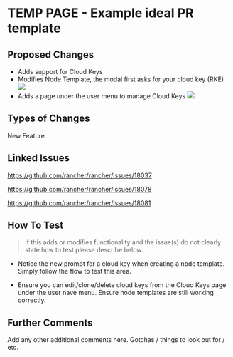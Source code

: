 # TEMP PAGE - Example ideal PR template

## Proposed Changes
- Adds support for Cloud Keys
- Modifies Node Template, the modal first asks for your cloud key (RKE)
![](https://i.ibb.co/2ZzL6C0/Screen-Shot-2019-02-20-at-10-18-29-AM.png)
- Adds a page under the user menu to manage Cloud Keys
![](https://i.ibb.co/W3ptgFj/Screen-Shot-2019-02-20-at-10-19-54-AM.png)

## Types of Changes
New Feature

## Linked Issues
https://github.com/rancher/rancher/issues/18037

https://github.com/rancher/rancher/issues/18078

https://github.com/rancher/rancher/issues/18081

## How To Test
> If this adds or modifies functionality and the issue(s) do not clearly state how to test please describe below.
- Notice the new prompt for a cloud key when creating a node template. Simply follow the flow to test this area. 

- Ensure you can edit/clone/delete cloud keys from the Cloud Keys page under the user nave menu. Ensure node templates are still working correctly.

## Further Comments
Add any other additional comments here. Gotchas / things to look out for / etc.